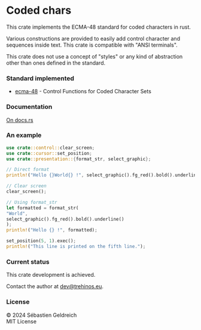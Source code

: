 # Coded chars

This crate implements the ECMA-48 standard for coded characters in rust.

Various constructions are provided to easily add control character and sequences inside text.
This crate is compatible with "ANSI terminals".

This crate does not use a concept of "styles" or any kind of abstraction other than ones defined in the standard.

### Standard implemented

- [ecma-48](https://ecma-international.org/publications-and-standards/standards/ecma-48/) - Control Functions for Coded Character Sets

### Documentation

[On docs.rs](https://docs.rs/coded-chars/latest/coded_chars/)

### An example

```rust
use crate::control::clear_screen;
use crate::cursor::set_position;
use crate::presentation::{format_str, select_graphic};

// Direct format
println!("Hello {}World{} !", select_graphic().fg_red().bold().underline(), select_graphic().default());

// Clear screen
clear_screen();

// Using format_str
let formatted = format_str(
"World",
select_graphic().fg_red().bold().underline()
);
println!("Hello {} !", formatted);

set_position(5, 1).exec();
println!("This line is printed on the fifth line.");
```

### Current status

This crate development is achieved.

Contact the author at [dev@trehinos.eu](mailto:dev@trehinos.eu).

### License
&copy; 2024 Sébastien Geldreich  
MIT License
